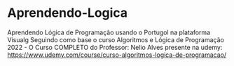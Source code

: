 # Aprendendo-Logica
Aprendendo Lógica de Programação usando o Portugol na plataforma Visualg Seguindo como base o curso Algoritmos e Lógica de Programação 2022 - O Curso COMPLETO do Professor: Nelio Alves presente na udemy: https://www.udemy.com/course/curso-algoritmos-logica-de-programacao/
